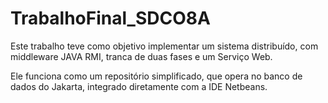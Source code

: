 # TrabalhoFinal_SDCO8A

Este trabalho teve como objetivo implementar um sistema distribuído, com middleware JAVA RMI, tranca de duas fases e um Serviço Web. 

Ele funciona como um repositório simplificado, que opera no banco de dados do Jakarta, integrado diretamente com a IDE Netbeans. 
